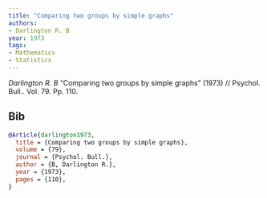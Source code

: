 ```yaml
---
title: "Comparing two groups by simple graphs"
authors:
- Darlington R. B
year: 1973
tags:
- Mathematics
- Statistics
---
```


<i>Darlington R. B</i> <span title="">“Comparing two groups by simple graphs”</span> (1973) // Psychol. Bull.. Vol.&nbsp;79. Pp.&nbsp;110.

## Bib

```bib
@Article{darlington1973,
  title = {Comparing two groups by simple graphs},
  volume = {79},
  journal = {Psychol. Bull.},
  author = {B, Darlington R.},
  year = {1973},
  pages = {110},
}
```
